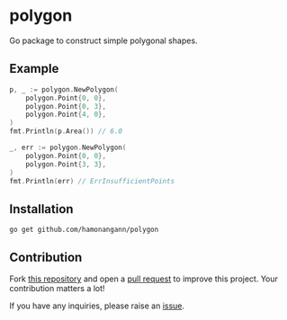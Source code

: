 # polygon

Go package to construct simple polygonal shapes. 

## Example

```go
p, _ := polygon.NewPolygon(
    polygon.Point{0, 0},
    polygon.Point{0, 3},
    polygon.Point{4, 0},
)
fmt.Println(p.Area()) // 6.0
```

```go
_, err := polygon.NewPolygon(
    polygon.Point{0, 0},
    polygon.Point{3, 3},
)
fmt.Println(err) // ErrInsufficientPoints
```

## Installation

```shell
go get github.com/hamonangann/polygon
```

## Contribution

Fork [this repository](https://github.com/hamonangann/polygon) and open a [pull request](https://github.com/hamonangann/polygon/pulls) to improve this project. Your contribution matters a lot!

If you have any inquiries, please raise an [issue](https://github.com/hamonangann/polygon/issues).